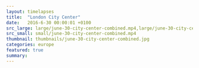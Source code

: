 ```yaml
---
layout: timelapses
title:  "London City Center"
date:   2016-6-30 00:00:01 +0100
src_large: large/june-30-city-center-combined.mp4,large/june-30-city-center-combined.webm
src_small: small/june-30-city-center-combined.mp4
thumbnail: thumbnails/june-30-city-center-combined.jpg
categories: europe
featured: true
summary:
---
```

